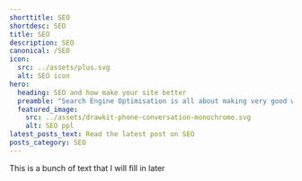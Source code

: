 ```yaml
---
shorttitle: SEO
shortdesc: SEO
title: SEO
description: SEO
canonical: /SEO
icon:
  src: ../assets/plus.svg
  alt: SEO icon
hero:
  heading: SEO and how make your site better
  preamble: "Search Engine Optimisation is all about making very good websites "
  featured_image:
    src: ../assets/drawkit-phone-conversation-monochrome.svg
    alt: SEO ppl
latest_posts_text: Read the latest post on SEO
posts_category: SEO
---
```

This is a bunch of text that I will fill in later